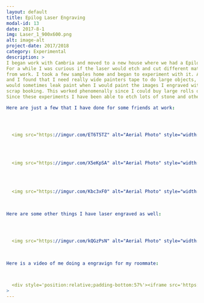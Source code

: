 ```yaml
---
layout: default
title: Epilog Laser Engraving
modal-id: 13
date: 2017-8-1
img: Laser_1_900x600.png
alt: image-alt
project-date: 2017/2018
category: Experimental
description: > 
I began work with Cambria and moved to a new house where we had a Epilog Legend series 45watt laser cutter and engraver.
For a while I was curious if the laser would etch and cut different materials, so I thought I would give it a try with some Cambria Quartz
from work. I took a few samples home and began to experiment with it. At first I used painters tape since I read that usign it would produce sharper images
and I found that I need really wide painters tape to do large objects, and the tape would catch fire sometimes. I also realized that overlapping tape
would sometimes leak paint when I would paint the images I engraved with just regular model paint. Next I moved on to vinyl, like the stuff used in 
scrap booking. This worked phenomenally since I could buy large rolls of it and it would cover a large area and easy to remove without any fires.
Since these experiments I have been able to etch lots of stone and other materials and add color to the engravings as well.

Here are just a few that I have done for some friends at work:




  <img src="https://imgur.com/ET6T5TZ" alt="Aerial Photo" style="width: 80%;"/>
  
  
  
  
  <img src="https://imgur.com/X5eKpSA" alt="Aerial Photo" style="width: 80%;"/>
  
  
  
  
  <img src="https://imgur.com/Kbc3xF0" alt="Aerial Photo" style="width: 80%;"/>
  
  
  
Here are some other things I have laser engraved as well:




  <img src="https://imgur.com/kQGzPsN" alt="Aerial Photo" style="width: 80%;"/>
  
  
  
Here is a video of me doing a engravign for my roommate:



  <div style='position:relative;padding-bottom:57%'><iframe src='https://media.giphy.com/media/cUIsGp0itEIn0XnrTs/giphy.gif' frameborder='0' scrolling='no' width='100%' height='100%' style='position:absolute;top:0;left:0;' allowfullscreen></iframe></div>
>
---
```

